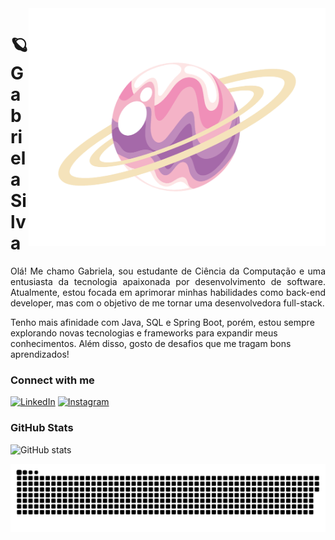 <img align="right" alt="Developer vector created by storyset - www.freepik.com" height="380" src="https://raw.githubusercontent.com/gabiiborba/gabiiborba/main/136469815_b5909471-bbfa-4841-8286-c836ab718095-Photoroom.png">

<h1>
    <span> 🪐 Gabriela Silva</span>
</h1>

<p align="justify"> Olá! Me chamo Gabriela, sou estudante de Ciência da Computação e uma entusiasta da tecnologia apaixonada por desenvolvimento de software. Atualmente, estou focada em aprimorar minhas habilidades como back-end developer, mas com o objetivo de me tornar uma desenvolvedora full-stack.

Tenho mais afinidade com Java, SQL e Spring Boot, porém, estou sempre explorando novas tecnologias e frameworks para expandir meus conhecimentos. Além disso, gosto de desafios que me tragam bons aprendizados!
<br>
</p>

### Connect with me

[![LinkedIn](https://img.shields.io/badge/-LinkedIn-000?style=for-the-badge&logo=linkedin&logoColor=FF00F6&color:FFF)](https://www.linkedin.com/in/gabrielab-da-silva/)
[![Instagram](https://img.shields.io/badge/-Instagram-000?style=for-the-badge&logo=instagram&logoColor=FF00F6&color:FFF)](https://www.instagram.com/__gabiissilva/)

### GitHub Stats

![GitHub stats](https://github-readme-stats-git-masterrstaa-rickstaa.vercel.app/api?username=gabiiborba&hide_title=true&show_icons=true&include_all_commits=false&count_private=true&line_height=25&hide=issues&bg_color=000&title_color=FF00F6&text_color=FFF&border_radius=3&border_color=36123c&icon_color=FF00F6&theme=jolly)

<img src="https://raw.githubusercontent.com/gabiiborba/gabiiborba/output/snake.svg" alt="Snake animation" />
